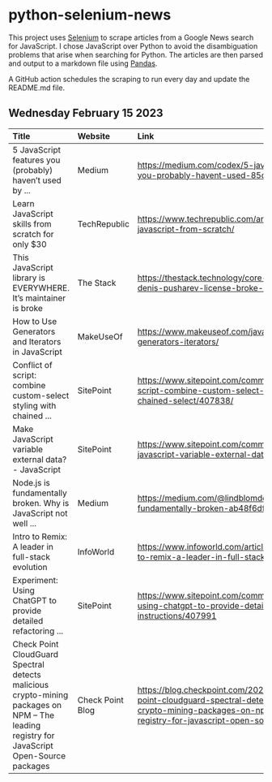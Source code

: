 # python-selenium-news

This project uses [Selenium](https://www.seleniumhq.org/) to scrape articles from a Google News search for JavaScript.
I chose JavaScript over Python to avoid the disambiguation problems that arise when searching for Python.
The articles are then parsed and output to a markdown file using [Pandas](https://pandas.pydata.org/).

A GitHub action schedules the scraping to run every day and update the README.md file.

## Wednesday February 15 2023


| Title                                                                                                                                      | Website          | Link                                                                                                                                                                             |
|:-------------------------------------------------------------------------------------------------------------------------------------------|:-----------------|:---------------------------------------------------------------------------------------------------------------------------------------------------------------------------------|
| 5 JavaScript features you (probably) haven’t used  by ...                                                                                  | Medium           | https://medium.com/codex/5-javascript-features-you-probably-havent-used-85d5dfcb8dc1                                                                                             |
| Learn JavaScript skills from scratch for only $30                                                                                          | TechRepublic     | https://www.techrepublic.com/article/learn-javascript-from-scratch/                                                                                                              |
| This JavaScript library is EVERYWHERE. It’s maintainer is broke                                                                            | The Stack        | https://thestack.technology/core-js-maintainer-denis-pusharev-license-broke-angry/                                                                                               |
| How to Use Generators and Iterators in JavaScript                                                                                          | MakeUseOf        | https://www.makeuseof.com/javascript-how-use-generators-iterators/                                                                                                               |
| Conflict of script: combine custom-select styling with chained ...                                                                         | SitePoint        | https://www.sitepoint.com/community/t/conflict-of-script-combine-custom-select-styling-with-chained-select/407838/                                                               |
| Make JavaScript variable external data? - JavaScript                                                                                       | SitePoint        | https://www.sitepoint.com/community/t/make-javascript-variable-external-data/407976                                                                                              |
| Node.js is fundamentally broken. Why is JavaScript not well ...                                                                            | Medium           | https://medium.com/@lindblomdev/node-js-is-fundamentally-broken-ab48f6dff247                                                                                                     |
| Intro to Remix: A leader in full-stack evolution                                                                                           | InfoWorld        | https://www.infoworld.com/article/3687210/intro-to-remix-a-leader-in-full-stack-evolution.html                                                                                   |
| Experiment: Using ChatGPT to provide detailed refactoring ...                                                                              | SitePoint        | https://www.sitepoint.com/community/t/experiment-using-chatgpt-to-provide-detailed-refactoring-instructions/407991                                                               |
| Check Point CloudGuard Spectral detects malicious crypto-mining packages on NPM – The leading registry for JavaScript Open-Source packages | Check Point Blog | https://blog.checkpoint.com/2023/02/14/check-point-cloudguard-spectral-detects-malicious-crypto-mining-packages-on-npm-the-leading-registry-for-javascript-open-source-packages/ |